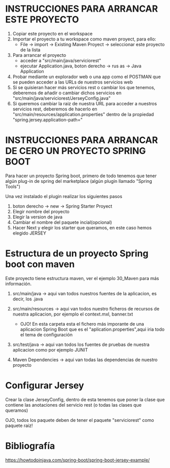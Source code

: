 # INSTRUCCIONES PARA ARRANCAR ESTE PROYECTO

1. Copiar este proyecto en el workspace
2. Importar el proyecto a tu workspace como maven proyect, para ello:
    - File -> import -> Existing Maven Proyect -> seleccionar este proyecto de la lista
3. Para arrancar el proyecto 
    - acceder a "src/main/java/serviciorest"
    - ejecutar Application.java, boton derecho -> rus as -> Java Application
4. Probar mediante un explorador web o una app como el POSTMAN que se pueden acceder a las URLs de nuestros servicios web
5. Si se quisieran hacer más servicios rest o cambiar los que tenemos, deberemos de añadir o cambiar dichos servicios en "src/main/java/serviciorest/JerseyConfig.java"
6. Si queremos cambiar la raiz de nuestra URL para acceder a nuestros servicios rest,
deberemos de hacerlo en "src/main/resources/application.properties" dentro de la propiedad
"spring.jersey.application-path="
 
# INSTRUCCIONES PARA ARRANCAR DE CERO UN PROYECTO SPRING BOOT

Para hacer un proyecto Spring boot, primero de todo tenemos que tener algún plug-in de
spring del marketplace (algún plugin llamado "Spring Tools")

Una vez instalado el plugin realizar los siguientes pasos

1. boton derecho -> new -> Spring Starter Proyect
2. Elegir nombre del proyecto
3. Elegir la version de java
4. Cambiar el nombre del paquete incial(opcional)
5. Hacer Next y elegir los starter que queramos, en este caso hemos elegido JERSEY

# Estructura de un proyecto Spring boot con maven

Este proyecto tiene estructura maven, ver el ejemplo 30_Maven para más información.

1. src/main/java -> aqui van todos nuestros fuentes de la aplicacion, es decir, los .java
2. src/main/resources -> aqui van todos nuestro ficheros de recursos de nuestra aplicacion, por ejemplo el context.mxl, banner.txt
    - OJO! En esta carpeta esta el fichero más imporante de una aplicacion Spring Boot que es el "aplication.properties",aqui iria todo el tema de configuración

3. src/test/java -> aqui van todos los fuentes de pruebas de nuestra aplicacion como por ejemplo JUNIT
4. Maven Dependencies -> aqui van todas las dependencias de nuestro proyecto

# Configurar Jersey

Crear la clase JerseyConfig, dentro de esta tenemos que poner la clase que contiene las anotaciones del servicio rest (o todas las clases que queramos)

OJO, todos los paquete deben de tener el paquete "serviciorest" como paquete raiz!

# Bibliografía

https://howtodoinjava.com/spring-boot/spring-boot-jersey-example/
